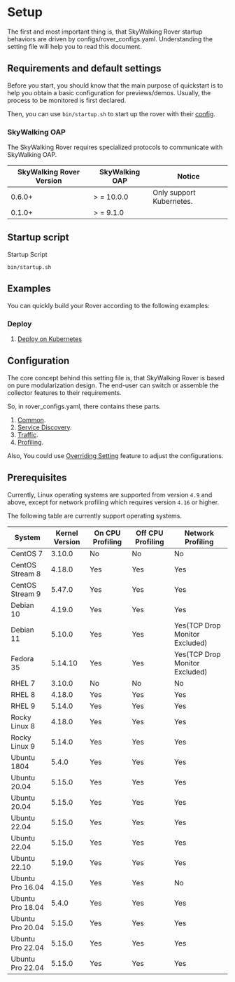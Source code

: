 # Setup

The first and most important thing is, that SkyWalking Rover startup behaviors are driven by configs/rover_configs.yaml. Understanding the setting file will help you to read this document.

## Requirements and default settings

Before you start, you should know that the main purpose of quickstart is to help you obtain a basic configuration for previews/demos.
Usually, the process to be monitored is first declared.

Then, you can use `bin/startup.sh` to start up the rover with their [config](../../../configs/rover_configs.yaml).

### SkyWalking OAP

The SkyWalking Rover requires specialized protocols to communicate with SkyWalking OAP.

| SkyWalking Rover Version | SkyWalking OAP | Notice                   |
|--------------------------|----------------|--------------------------|
| 0.6.0+                   | \> = 10.0.0    | Only support Kubernetes. | 
| 0.1.0+                   | \> = 9.1.0     |                          |


## Startup script
Startup Script
```shell script
bin/startup.sh 
```

## Examples

You can quickly build your Rover according to the following examples:

### Deploy

1. [Deploy on Kubernetes](deployment/kubernetes/readme.md)

## Configuration

The core concept behind this setting file is, that SkyWalking Rover is based on pure modularization design. The end-user can switch or assemble the collector features to their requirements.

So, in rover_configs.yaml, there contains these parts.
1. [Common](./configuration/common.md).
2. [Service Discovery](configuration/service-discovery.md).
3. [Traffic](./configuration/traffic.md).
4. [Profiling](./configuration/profiling.md).

Also, You could use [Overriding Setting](./configuration/override-settings.md) feature to adjust the configurations.

## Prerequisites

Currently, Linux operating systems are supported from version `4.9` and above, except for network profiling which requires version `4.16` or higher. 

The following table are currently support operating systems.

| System           | Kernel Version | On CPU Profiling | Off CPU Profiling | Network Profiling              |
|------------------|----------------|------------------|-------------------|--------------------------------|
| CentOS 7         | 3.10.0         | No               | No                | No                             |
| CentOS Stream 8  | 4.18.0         | Yes              | Yes               | Yes                            |
| CentOS Stream 9  | 5.47.0         | Yes              | Yes               | Yes                            |
| Debian 10        | 4.19.0         | Yes              | Yes               | Yes                            |
| Debian 11        | 5.10.0         | Yes              | Yes               | Yes(TCP Drop Monitor Excluded) |
| Fedora 35        | 5.14.10        | Yes              | Yes               | Yes(TCP Drop Monitor Excluded) |
| RHEL 7           | 3.10.0         | No               | No                | No                             |
| RHEL 8           | 4.18.0         | Yes              | Yes               | Yes                            |
| RHEL 9           | 5.14.0         | Yes              | Yes               | Yes                            |
| Rocky Linux 8    | 4.18.0         | Yes              | Yes               | Yes                            |
| Rocky Linux 9    | 5.14.0         | Yes              | Yes               | Yes                            |
| Ubuntu 1804      | 5.4.0          | Yes              | Yes               | Yes                            |
| Ubuntu 20.04     | 5.15.0         | Yes              | Yes               | Yes                            |
| Ubuntu 20.04     | 5.15.0         | Yes              | Yes               | Yes                            |
| Ubuntu 22.04     | 5.15.0         | Yes              | Yes               | Yes                            |
| Ubuntu 22.04     | 5.15.0         | Yes              | Yes               | Yes                            |
| Ubuntu 22.10     | 5.19.0         | Yes              | Yes               | Yes                            |
| Ubuntu Pro 16.04 | 4.15.0         | Yes              | Yes               | No                             |
| Ubuntu Pro 18.04 | 5.4.0          | Yes              | Yes               | Yes                            |
| Ubuntu Pro 20.04 | 5.15.0         | Yes              | Yes               | Yes                            |
| Ubuntu Pro 22.04 | 5.15.0         | Yes              | Yes               | Yes                            |
| Ubuntu Pro 22.04 | 5.15.0         | Yes              | Yes               | Yes                            |

